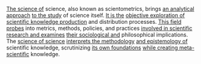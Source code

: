 
[The science of](2/3/2/3/1/.Sciences) science, also known as scientometrics, brings [an analytical approach](2/3/1/2/1/3/.Analysis) [to the study](3/2/1/1/1/.Investigating) of science itself. [It is the](3/1/1/1/1/2/2/1/1/.Thermosetting) [objective exploration of](2/3/1/2/1/2/.Experimentation) [scientific knowledge production](3/2/1/1/1/.Investigating) and distribution processes. [This field probes](1/3/1/1/1/3/1/1/_Charge-Field) into metrics, methods, policies, and practices [involved in scientific](2/3/2/3/1/.Sciences) [research and examines](1/2/2/2/2/3/1/3/.Research) [their sociological and](2/3/3/3/1/3/2/2/.Sociocultural%20Aspects) philosophical implications. The [science of science](2/3/1/2/.Science%20of%20Science) [interprets the methodology](2/3/1/2/1/3/.Analysis) [and epistemology of](2/3/2/3/3/2/.Epistemology) scientific knowledge, scrutinizing [its own foundations](2/1/1/3/2/1/1/.Foundations) [while creating meta-scientific](2/3/1/2/1/.Scientific%20Method) knowledge.

